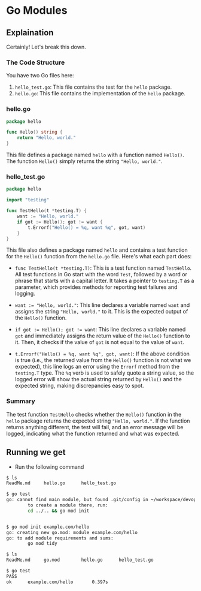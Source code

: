 # Go Modules

## Explaination

Certainly! Let's break this down.

### The Code Structure

You have two Go files here:

1. `hello_test.go`: This file contains the test for the `hello` package.
2. `hello.go`: This file contains the implementation of the `hello` package.

### hello.go

```go
package hello

func Hello() string {
	return "Hello, world."
}
```

This file defines a package named `hello` with a function named `Hello()`. The function `Hello()` simply returns the string `"Hello, world."`.

### hello_test.go

```go
package hello

import "testing"

func TestHello(t *testing.T) {
    want := "Hello, world."
    if got := Hello(); got != want {
        t.Errorf("Hello() = %q, want %q", got, want)
    }
}
```

This file also defines a package named `hello` and contains a test function for the `Hello()` function from the `hello.go` file. Here's what each part does:

- `func TestHello(t *testing.T)`: This is a test function named `TestHello`. All test functions in Go start with the word `Test`, followed by a word or phrase that starts with a capital letter. It takes a pointer to `testing.T` as a parameter, which provides methods for reporting test failures and logging.

- `want := "Hello, world."`: This line declares a variable named `want` and assigns the string `"Hello, world."` to it. This is the expected output of the `Hello()` function.

- `if got := Hello(); got != want`: This line declares a variable named `got` and immediately assigns the return value of the `Hello()` function to it. Then, it checks if the value of `got` is not equal to the value of `want`.

- `t.Errorf("Hello() = %q, want %q", got, want)`: If the above condition is true (i.e., the returned value from the `Hello()` function is not what we expected), this line logs an error using the `Errorf` method from the `testing.T` type. The `%q` verb is used to safely quote a string value, so the logged error will show the actual string returned by `Hello()` and the expected string, making discrepancies easy to spot.

### Summary

The test function `TestHello` checks whether the `Hello()` function in the `hello` package returns the expected string `"Hello, world."`. If the function returns anything different, the test will fail, and an error message will be logged, indicating what the function returned and what was expected.

## Running we get

- Run the following command

```bash
$ ls
ReadMe.md     hello.go      hello_test.go

$ go test   
go: cannot find main module, but found .git/config in ~/workspace/devops-essentials
        to create a module there, run:
        cd ../.. && go mod init


$ go mod init example.com/hello
go: creating new go.mod: module example.com/hello
go: to add module requirements and sums:
        go mod tidy

$ ls
ReadMe.md     go.mod        hello.go      hello_test.go

$ go test
PASS
ok      example.com/hello       0.397s        
```